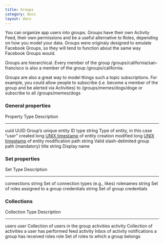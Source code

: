 ```yaml
---
title: Groups
category: docs
layout: docs
---
```


You can organize app users into groups. Groups have their own Activity Feed, their own permissions and be a useful alternative to Roles, depending on how you model your data. Groups were originaly designed to emulate Facebook Groups, so they will tend to function about the same way Facebook Groups would.

Groups are hierarchical. Every member of the group /groups/california/san-francisco is also a member of the group /groups/california.

Groups are also a great way to model things such a topic subscriptions. For example, you could allow people to subscribe (i.e. become a member of the group and be alerted via Activities) to /groups/memes/dogs/doge or subscribe to all /groups/memes/dogs


### General properties

  Property   Type     Description
  ---------- -------- ---------------------------------------------------------------------------------
  uuid       UUID     Group’s unique entity ID
  type       string   Type of entity, in this case “user”
  created    long     [UNIX timestamp](http://en.wikipedia.org/wiki/Unix_time) of entity creation
  modified   long     [UNIX timestamp](http://en.wikipedia.org/wiki/Unix_time) of entity modification
  path       string   Valid slash-delimited group path (mandatory)
  title      string   Display name

### Set properties

  Set           Type     Description
  ------------- -------- ---------------------------------------
  connections   string   Set of connection types (e.g., likes)
  rolenames     string   Set of roles assigned to a group
  credentials   string   Set of group credentials

### Collections

  Collection   Type       Description
  ------------ ---------- ------------------------------------------------------
  users        user       Collection of users in the group
  activities   activity   Collection of activities a user has performed
  feed         activity   Inbox of activity notifications a group has received
  roles        role       Set of roles to which a group belongs

 
